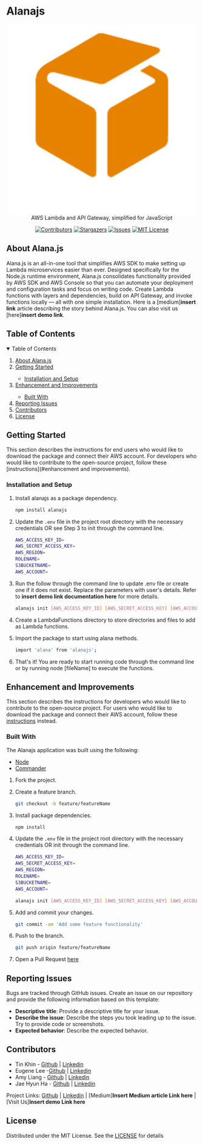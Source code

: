 <!--
*** This document was insipred by the ReadMe template from
*** https://github.com/othneildrew/Best-README-Template
-->
# Alanajs

<!-- PROJECT LOGO -->
<div align="center">
<img src="./public/alanajs-logo.png" width="500px"  align="center"/>
AWS Lambda and API Gateway, simplified for JavaScript

<!-- PROJECT SHIELDS -->

[![Contributors][contributors-shield]][contributors-url]
[![Stargazers][stars-shield]][stars-url]
[![Issues][issues-shield]][issues-url]
[![MIT License][license-shield]][license-url]

</div>

## About Alana.js

Alana.js is an all-in-one tool that simplifies AWS SDK to make setting up Lambda microservices easier than ever. Designed specifically for the Node.js runtime environment, Alana.js consolidates functionality provided by AWS SDK and AWS Console so that you can automate your deployment and configuration tasks and focus on writing code. Create Lambda functions with layers and dependencies, build on API Gateway, and invoke functions locally — all with one simple installation. Here is a [medium]**insert link** article describing the story behind Alana.js.
You can also visit us [here]**insert demo link**.

## Table of Contents
<!-- TABLE OF CONTENTS -->
<details open="open">
  <summary>Table of Contents</summary>
  <ol>
      <li><a href="#motivation-for-project">About Alana.js</a></li>
      <li><a href="#getting-started">Getting Started</a></li>
        <ul>
            <li><a href="#installation-and-setup">Installation and Setup</a></li>  
        </ul>
      <li><a href="#enhancement-improvements">Enhancement and Improvements</a></li>
      <ul>
            <li><a href="#built-with">Built With</a></li>
        </ul>
    <li><a href="#reporting-issues">Reporting Issues</a></li>
    <li><a href="#contributors">Contributors</a></li>
    <li><a href="#license">License</a></li>
  </ol>
</details>

## Getting Started

This section describes the instructions for end users who would like to download the package and connect their AWS account. For developers who would like to contribute to the open-source project, follow these [instructions](#enhancement and improvements).

### Installation and Setup

1. Install alanajs as a package dependency.

   ```sh
   npm install alanajs
   ```

2. Update the `.env` file in the project root directory with the necessary credentials OR see Step 3 to init through the command line.

   ```sh
   AWS_ACCESS_KEY_ID=
   AWS_SECRET_ACCESS_KEY=
   AWS_REGION=
   ROLENAME=
   S3BUCKETNAME=
   AWS_ACCOUNT=
   ```

3. Run the follow through the command line to update .env file or create one if it does not exist. Replace the parameters with user's details. Refer to **insert demo link documentation here** for more details.

   ```sh
   alanajs init [AWS_ACCESS_KEY_ID] [AWS_SECRET_ACCESS_KEY] [AWS_ACCOUNT] [AWS_REGION] -r [ROLENAME] -b [S3BUCKETNAME]
   ```

4. Create a LambdaFunctions directory to store directories and files to add as Lambda functions.

5. Import the package to start using alana methods.

   ```sh
   import 'alana' from 'alanajs';
   ```

6. That's it! You are ready to start running code through the command line or by running node [fileName] to execute the functions.


## Enhancement and Improvements

This section describes the instructions for developers who would like to contribute to the open-source project. For users who would like to download the package and connect their AWS account, follow these [instructions](#getting-started) instead.

### Built With

The Alanajs application was built using the following:

- [Node](https://nodejs.org/en/)
- [Commander](https://tj.github.io/commander.js/)

1. Fork the project.

2. Create a feature branch.

   ```sh
   git checkout -b feature/featureName
   ```

3. Install package dependencies.

   ```sh
   npm install
   ```

4. Update the `.env` file in the project root directory with the necessary credentials OR init through the command line.

   ```sh
   AWS_ACCESS_KEY_ID=
   AWS_SECRET_ACCESS_KEY=
   AWS_REGION=
   ROLENAME=
   S3BUCKETNAME=
   AWS_ACCOUNT=
   ```

   ```sh
   alanajs init [AWS_ACCESS_KEY_ID] [AWS_SECRET_ACCESS_KEY] [AWS_ACCOUNT] [AWS_REGION] -r [ROLENAME] -b [S3BUCKETNAME]
   ```

5. Add and commit your changes.

   ```sh
   git commit -am 'Add some feature functionality'
   ```

6. Push to the branch.

   ```sh
   git push origin feature/featureName
   ```

7. Open a Pull Request [here](https://github.com/oslabs-beta/Alana.js/pulls)

<!-- Reporting Issues -->

## Reporting Issues

Bugs are tracked through GitHub issues. Create an issue on our repository and provide the following information based on this template:

- **Descriptive title**: Provide a descriptive title for your issue.
- **Describe the issue**: Describe the steps you took leading up to the issue. Try to provide code or screenshots.
- **Expected behavior**: Describe the expected behavior.



<!-- Contributors -->

## Contributors

- Tin Khin  - [Github](https://github.com/Khin92) | [Linkedin](https://www.linkedin.com/in/tin-khin/)
- Eugene Lee -[Github](github.com/scc135/) | [Linkedin](https://www.linkedin.com/in/eugleenyc/)
- Amy Liang - [Github](https://github.com/connor-gillis) | [Linkedin](https://www.linkedin.com/in/connor-gillis/)
- Jae Hyun Ha - [Github](https://github.com/msmintyfresh) | [Linkedin](https://www.linkedin.com/in/jae-hyun-ha/
)

Project Links: [Github](https://github.com/oslabs-beta/Alana.js) | [Linkedin](https://www.linkedin.com/company/Alanajs) | [Medium]**Insert Medium article Link here** | [Visit Us]**Insert demo Link here**

<!-- LICENSE -->

## License

Distributed under the MIT License. See the [LICENSE](https://github.com/oslabs-beta/Alana.js/blob/master/LICENSE) for details

<!-- MARKDOWN LINKS & IMAGES -->
<!-- https://www.markdownguide.org/basic-syntax/#reference-style-links -->

[contributors-shield]: https://img.shields.io/github/contributors/oslabs-beta/Alana.js.svg?style=for-the-badge
[contributors-url]: https://github.com/oslabs-beta/Alana.js/graphs/contributors
[stars-shield]: https://img.shields.io/github/stars/oslabs-beta/Alana.js.svg?style=for-the-badge
[stars-url]: https://github.com/oslabs-beta/Alana.js/stargazers
[issues-shield]: https://img.shields.io/github/issues/oslabs-beta/Alana.js.svg?style=for-the-badge
[issues-url]: https://github.com/oslabs-beta/Alanajs/issues
[license-shield]: https://img.shields.io/github/license/oslabs-beta/Alanajs.svg?style=for-the-badge
[license-url]: https://github.com/oslabs-beta/Alana.js/blob/master/LICENSE.txt
[linkedin-shield]: https://img.shields.io/badge/-LinkedIn-black.svg?style=for-the-badge&logo=linkedin&colorB=555
[linkedin-url]: https://www.linkedin.com/company/Alanajs-io
[product-screenshot]: client/src/Dashboard/assets/img/helios-blue-logo-t.png

